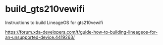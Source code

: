 # build_gts210vewifi
Instructions to build LineageOS for gts210vewifi

https://forum.xda-developers.com/t/guide-how-to-building-lineageos-for-an-unsupported-device.4419263/
